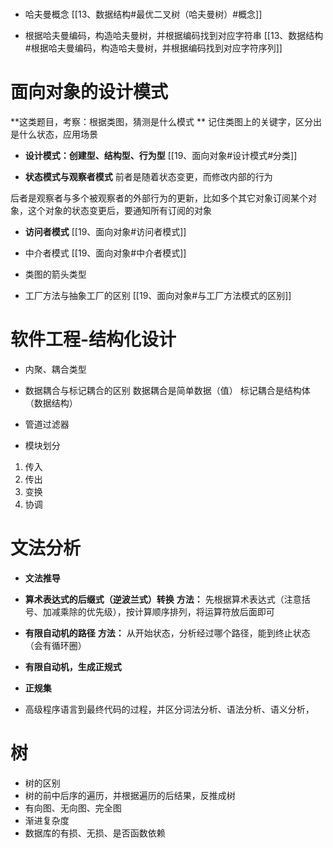 #
* 哈夫曼概念
[[13、数据结构#最优二叉树（哈夫曼树）#概念]]

* 根据哈夫曼编码，构造哈夫曼树，并根据编码找到对应字符串
[[13、数据结构#根据哈夫曼编码，构造哈夫曼树，并根据编码找到对应字符序列]]

# 面向对象的设计模式
**这类题目，考察：根据类图，猜测是什么模式 **
记住类图上的关键字，区分出是什么状态，应用场景

* **设计模式：创建型、结构型、行为型**
[[19、面向对象#设计模式#分类]]

* **状态模式与观察者模式**
前者是随着状态变更，而修改内部的行为

后者是观察者与多个被观察者的外部行为的更新，比如多个其它对象订阅某个对象，这个对象的状态变更后，要通知所有订阅的对象

* **访问者模式**
[[19、面向对象#访问者模式]]

* 中介者模式
[[19、面向对象#中介者模式]]

* 类图的箭头类型


* 工厂方法与抽象工厂的区别 
[[19、面向对象#与工厂方法模式的区别]]

# 软件工程-结构化设计
* 内聚、耦合类型
* 数据耦合与标记耦合的区别
数据耦合是简单数据（值）
标记耦合是结构体（数据结构）

* 管道过滤器
* 模块划分
1. 传入
2. 传出
3. 变换
4. 协调

# 文法分析
* **文法推导**
* **算术表达式的后缀式（逆波兰式）转换**
**方法：** 先根据算术表达式（注意括号、加减乘除的优先级），按计算顺序排列，将运算符放后面即可

* **有限自动机的路径**
**方法：** 从开始状态，分析经过哪个路径，能到终止状态（会有循环圈）
 
* **有限自动机，生成正规式**

* **正规集**
* 高级程序语言到最终代码的过程，并区分词法分析、语法分析、语义分析，

# 树
* 树的区别
* 树的前中后序的遍历，并根据遍历的后结果，反推成树
* 有向图、无向图、完全图
* 渐进复杂度
* 数据库的有损、无损、是否函数依赖                                                                                                                                                                                                                                                                                                                                                                                                                                                                                                                                                                                                                                                                                                                                                                                                                                                                                                                                                                                                                                                                                                                                                                                                                                                                                                                                                                                                                                                                                                     